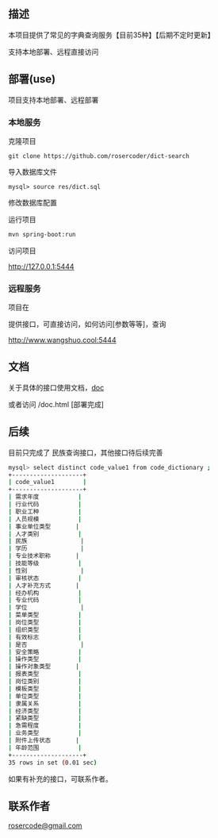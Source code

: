 ## 描述

本项目提供了常见的字典查询服务【目前35种】【后期不定时更新】

支持本地部署、远程直接访问



## 部署(use)

项目支持本地部署、远程部署

### 本地服务

克隆项目

```
git clone https://github.com/rosercoder/dict-search
```

导入数据库文件

```
mysql> source res/dict.sql
```



修改数据库配置

运行项目

```bash
mvn spring-boot:run
```

访问项目

http://127.0.0.1:5444



### 远程服务

项目在

提供接口，可直接访问，如何访问[参数等等]，查询

http://www.wangshuo.cool:5444



## 文档

关于具体的接口使用文档，[doc](./doc/doc.md)

或者访问 /doc.html [部署完成]

## 后续

目前只完成了 民族查询接口，其他接口待后续完善

```bash
mysql> select distinct code_value1 from code_dictionary ;
+--------------------+
| code_value1        |
+--------------------+
| 需求年度           |
| 行业代码           |
| 职业工种           |
| 人员规模           |
| 事业单位类型       |
| 人才类别           |
| 民族               |
| 学历               |
| 专业技术职称       |
| 技能等级           |
| 性别               |
| 审核状态           |
| 人才补充方式       |
| 经办机构           |
| 专业代码           |
| 学位               |
| 菜单类型           |
| 岗位类型           |
| 组织类型           |
| 有效标志           |
| 是否               |
| 安全策略           |
| 操作类型           |
| 操作对象类型       |
| 报表类型           |
| 岗位类别           |
| 模板类型           |
| 单位类型           |
| 隶属关系           |
| 经济类型           |
| 紧缺类型           |
| 急需程度           |
| 业务类型           |
| 附件上传状态       |
| 年龄范围           |
+--------------------+
35 rows in set (0.01 sec)
```

如果有补充的接口，可联系作者。

## 联系作者

rosercode@gmail.com